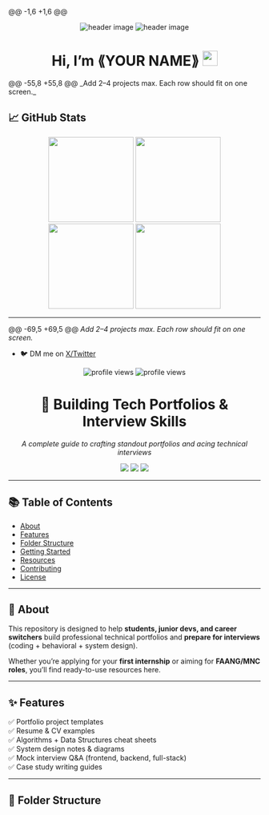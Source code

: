 @@ -1,6 +1,6 @@
<!-- Banner / Cover -->
<p align="center">
  <img src="https://raw.githubusercontent.com/PrameKittikorn/PrameKittikorn/main/assets/banner.svg" alt="header image" />
  <img src="ออกแบบ Banner มาใส่ตรงนี้เลย" alt="header image" />
</p>

<h1 align="center">Hi, I’m ⟪YOUR NAME⟫ <img height="30" src="https://em-content.zobj.net/thumbs/120/apple/354/waving-hand_1f44b.png" /></h1>
@@ -55,8 +55,8 @@ _Add 2–4 projects max. Each row should fit on one screen._

## 📈 GitHub Stats
<div align="center">
  <img height="170" src="https://github-readme-stats.vercel.app/api?username=PrameKittikorn&show_icons=true&hide_border=true" />
  <img height="170" src="https://github-readme-stats.vercel.app/api/top-langs/?username=PrameKittikorn&layout=compact&hide_border=true" />
  <img height="170" src="https://github-readme-stats.vercel.app/api?username=⟪USERNAME⟫&show_icons=true&hide_border=true" />
  <img height="170" src="https://github-readme-stats.vercel.app/api/top-langs/?username=⟪USERNAME⟫&layout=compact&hide_border=true" />
</div>

---
@@ -69,5 +69,5 @@ _Add 2–4 projects max. Each row should fit on one screen._
- 🐦 DM me on [X/Twitter](⟪url⟫)

<p align="center">
  <img src="https://komarev.com/ghpvc/?username=PrameKittikorn&style=flat-square" alt="profile views"/>
  <img src="https://komarev.com/ghpvc/?username=⟪USERNAME⟫&style=flat-square" alt="profile views"/>
</p>

<h1 align="center">🚀 Building Tech Portfolios & Interview Skills</h1>

<p align="center">
  <em>A complete guide to crafting standout portfolios and acing technical interviews</em>
</p>

<p align="center">
  <img src="https://img.shields.io/badge/Status-Active-brightgreen?style=flat-square"/>
  <img src="https://img.shields.io/badge/License-MIT-blue?style=flat-square"/>
  <img src="https://img.shields.io/badge/Contributions-Welcome-orange?style=flat-square"/>
</p>

---

## 📚 Table of Contents
- [About](#-about)
- [Features](#-features)
- [Folder Structure](#-folder-structure)
- [Getting Started](#-getting-started)
- [Resources](#-resources)
- [Contributing](#-contributing)
- [License](#-license)

---

## 🌟 About
This repository is designed to help **students, junior devs, and career switchers** build professional technical portfolios and **prepare for interviews** (coding + behavioral + system design).  

Whether you’re applying for your **first internship** or aiming for **FAANG/MNC roles**, you’ll find ready-to-use resources here.

---

## ✨ Features
✅ Portfolio project templates  
✅ Resume & CV examples  
✅ Algorithms + Data Structures cheat sheets  
✅ System design notes & diagrams  
✅ Mock interview Q&A (frontend, backend, full-stack)  
✅ Case study writing guides  

---

## 📂 Folder Structure

